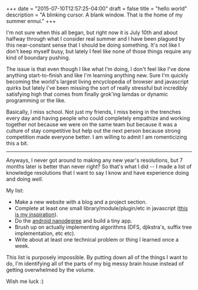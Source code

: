 +++
date = "2015-07-10T12:57:25-04:00"
draft = false
title = "hello world"
description = "A blinking cursor.  A blank window.  That is the home of my summer ennui."
+++


I'm not sure when this all began, but right now it is July 10th and about halfway through what I consider real summer and I have been plagued by this near-constant sense that I should be doing something.  It's not like I don't keep myself busy, but lately I feel like none of those things require any kind of boundary pushing.  


The issue is that even though I like what I'm doing, I don't feel like I've done anything start-to-finish and like I'm learning anything new.  Sure I'm quickly becoming the world's largest living encyclopedia of browser and javascript quirks but lately I've been missing the sort of really stressful but incredibly satisfying high that comes from finally grok'ing lamdas or dynamic programming or the like.  

Basically, I miss school.  Not just my friends, I miss being in the trenches every day and having people who could completely empathize and working together not because we were on the same team but because it was a culture of stay competitive but help out the next person because strong competition made everyone better.  I am willing to admit I am romenticizing this a bit.

----

Anyways, I never got around to making any new year's resolutions, but 7 months later is better than never right?  So that's what I did -- I made a list of knowledge resolutions that I want to say I know and have experience doing and doing *well*.

My list:

- Make a new website with a blog and a project section.  
- Complete at least one small library/module/plugin/etc in javascript ([this is my inspiration](http://tholman.com/elevator.js/)).
- Do the [android nanodegree](https://www.udacity.com/nanodegree) and build a tiny app.
- Brush up on actually implementing algorithms (DFS, djikstra's, suffix tree implementation, etc etc).
- Write about at least one technical problem or thing I learned once a week.

This list is purposely impossible.  By putting down all of the things I want to do, I'm identifying all of the parts of my big messy brain house instead of getting overwhelmed by the volume.  


Wish me luck :)
